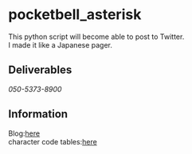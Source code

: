 # pocketbell_asterisk
This python script will become able to post to Twitter.   
I made it like a Japanese pager.


## Deliverables
*050-5373-8900*

## Information
Blog:[here](https://yoneyan.dev/tech/asterisk/like-pocketbell-for-asterisk/)  
character code tables:[here](https://ポケベル.あちゃー.com)
